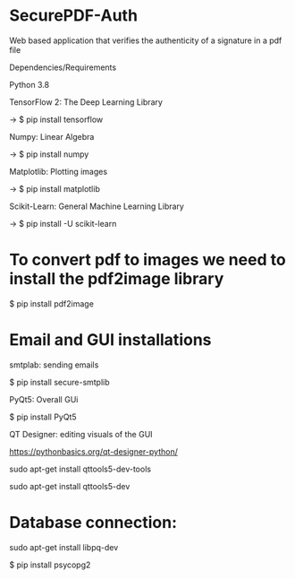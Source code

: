 # SecurePDF-Auth

Web based application that verifies the authenticity of a signature in a pdf file

Dependencies/Requirements

Python 3.8

TensorFlow 2: The Deep Learning Library

-> $ pip install tensorflow

Numpy: Linear Algebra

-> $ pip install numpy

Matplotlib: Plotting images

-> $ pip install matplotlib 

Scikit-Learn: General Machine Learning Library

-> $ pip install -U scikit-learn

# To convert pdf to images we need to install the pdf2image library

$ pip install pdf2image

# Email and GUI installations 

smtplab: sending emails

$ pip install secure-smtplib

PyQt5: Overall GUi

$ pip install PyQt5

QT Designer: editing visuals of the GUI

https://pythonbasics.org/qt-designer-python/

sudo apt-get install qttools5-dev-tools

sudo apt-get install qttools5-dev

# Database connection:

sudo apt-get install libpq-dev

$ pip install psycopg2


